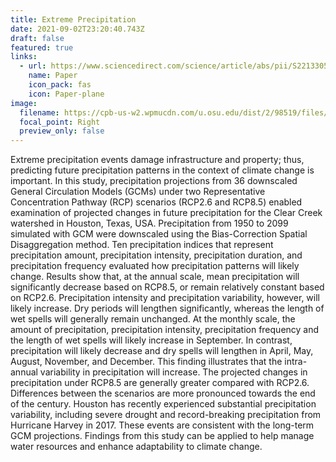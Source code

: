 ```yaml
---
title: Extreme Precipitation
date: 2021-09-02T23:20:40.743Z
draft: false
featured: true
links:
  - url: https://www.sciencedirect.com/science/article/abs/pii/S2213305419300049
    name: Paper
    icon_pack: fas
    icon: Paper-plane
image:
  filename: https://cpb-us-w2.wpmucdn.com/u.osu.edu/dist/2/98519/files/2020/11/Extreme-prcp.png
  focal_point: Right
  preview_only: false
---
```

Extreme precipitation events damage infrastructure and property; thus, predicting future precipitation patterns in the context of climate change is important. In this study, precipitation projections from 36 downscaled General Circulation Models (GCMs) under two Representative Concentration Pathway (RCP) scenarios (RCP2.6 and RCP8.5) enabled examination of projected changes in future precipitation for the Clear Creek watershed in Houston, Texas, USA. Precipitation from 1950 to 2099 simulated with GCM were downscaled using the Bias-Correction Spatial Disaggregation method. Ten precipitation indices that represent precipitation amount, precipitation intensity, precipitation duration, and precipitation frequency evaluated how precipitation patterns will likely change. Results show that, at the annual scale, mean precipitation will significantly decrease based on RCP8.5, or remain relatively constant based on RCP2.6. Precipitation intensity and precipitation variability, however, will likely increase. Dry periods will lengthen significantly, whereas the length of wet spells will generally remain unchanged. At the monthly scale, the amount of precipitation, precipitation intensity, precipitation frequency and the length of wet spells will likely increase in September. In contrast, precipitation will likely decrease and dry spells will lengthen in April, May, August, November, and December. This finding illustrates that the intra-annual variability in precipitation will increase. The projected changes in precipitation under RCP8.5 are generally greater compared with RCP2.6. Differences between the scenarios are more pronounced towards the end of the century. Houston has recently experienced substantial precipitation variability, including severe drought and record-breaking precipitation from Hurricane Harvey in 2017. These events are consistent with the long-term GCM projections. Findings from this study can be applied to help manage water resources and enhance adaptability to climate change.